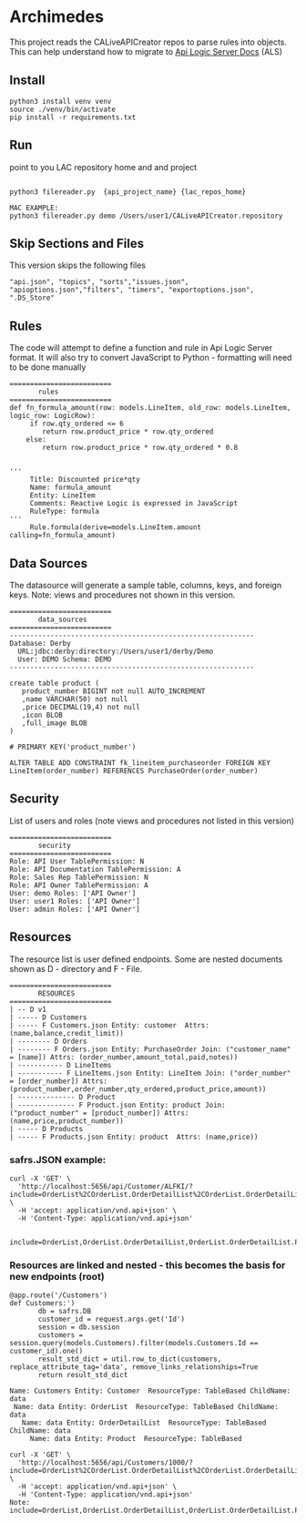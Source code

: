 # Archimedes

This project reads the CALiveAPICreator repos to parse rules into objects. This can help understand how to migrate to [Api Logic Server Docs](https://apilogicserver.github.io/Docs/) (ALS)

## Install
```
python3 install venv venv
source ./venv/bin/activate
pip install -r requirements.txt
```

## Run
point to you LAC repository home and  and project
```

python3 filereader.py  {api_project_name} {lac_repos_home}

MAC EXAMPLE:
python3 filereader.py demo /Users/user1/CALiveAPICreator.repository
```

## Skip Sections and Files
This version skips the following files
```
"api.json", "topics", "sorts","issues.json", "apioptions.json","filters", "timers", "exportoptions.json", ".DS_Store"
```

## Rules
The code will attempt to define a function and rule in Api Logic Server format. It will also try to convert JavaScript to Python - formatting will need to be done manually
```
=========================
       rules 
=========================
def fn_formula_amount(row: models.LineItem, old_row: models.LineItem, logic_row: LogicRow):
     if row.qty_ordered <= 6
        return row.product_price * row.qty_ordered
    else:
        return row.product_price * row.qty_ordered * 0.8


'''
     Title: Discounted price*qty
     Name: formula_amount
     Entity: LineItem
     Comments: Reactive Logic is expressed in JavaScript
     RuleType: formula
'''
     Rule.formula(derive=models.LineItem.amount calling=fn_formula_amount)

```


## Data Sources
The datasource will generate a sample table, columns, keys, and foreign keys. Note: views and procedures not shown in this version.
```
=========================
       data_sources 
=========================
------------------------------------------------------------
Database: Derby 
  URL:jdbc:derby:directory:/Users/user1/derby/Demo 
  User: DEMO Schema: DEMO
------------------------------------------------------------

create table product (
   product_number BIGINT not null AUTO_INCREMENT
   ,name VARCHAR(50) not null 
   ,price DECIMAL(19,4) not null 
   ,icon BLOB  
   ,full_image BLOB  
)

# PRIMARY KEY('product_number')

ALTER TABLE ADD CONSTRAINT fk_lineitem_purchaseorder FOREIGN KEY LineItem(order_number) REFERENCES PurchaseOrder(order_number)

```

## Security
List of users and roles (note views and procedures not listed in this version)
```
=========================
       security 
=========================
Role: API User TablePermission: N
Role: API Documentation TablePermission: A
Role: Sales Rep TablePermission: N
Role: API Owner TablePermission: A
User: demo Roles: ['API Owner']
User: user1 Roles: ['API Owner']
User: admin Roles: ['API Owner']
```

## Resources
The resource list is user defined endpoints.  Some are nested documents shown as D - directory and F - File. 
```
=========================
       RESOURCES 
=========================
| -- D v1
| ----- D Customers
| ----- F Customers.json Entity: customer  Attrs: (name,balance,credit_limit)) 
| -------- D Orders
| -------- F Orders.json Entity: PurchaseOrder Join: ("customer_name" = [name]) Attrs: (order_number,amount_total,paid,notes)) 
| ----------- D LineItems
| ----------- F LineItems.json Entity: LineItem Join: ("order_number" = [order_number]) Attrs: (product_number,order_number,qty_ordered,product_price,amount)) 
| -------------- D Product
| -------------- F Product.json Entity: product Join: ("product_number" = [product_number]) Attrs: (name,price,product_number)) 
| ----- D Products
| ----- F Products.json Entity: product  Attrs: (name,price)) 
```
### safrs.JSON example:
```
curl -X 'GET' \
  'http://localhost:5656/api/Customer/ALFKI/?include=OrderList%2COrderList.OrderDetailList%2COrderList.OrderDetailList.Product&fields%5BCustomer%5D=Id%2CCompanyName%2CContactName%2CContactTitle%2CAddress%2CCity%2CRegion%2CPostalCode%2CCountry%2CPhone%2CFax%2CBalance%2CCreditLimit%2COrderCount%2CUnpaidOrderCount%2CClient_id' \
  -H 'accept: application/vnd.api+json' \
  -H 'Content-Type: application/vnd.api+json'


include=OrderList,OrderList.OrderDetailList,OrderList.OrderDetailList.Product
```

### Resources are linked and nested - this becomes the basis for new endpoints (root)
```
@app.route('/Customers')
def Customers:')
       db = safrs.DB
       customer_id = request.args.get('Id')
       session = db.session
       customers = session.query(models.Customers).filter(models.Customers.Id == customer_id).one()
       result_std_dict = util.row_to_dict(customers, replace_attribute_tag='data', remove_links_relationships=True
       return result_std_dict

Name: Customers Entity: Customer  ResourceType: TableBased ChildName: data
 Name: data Entity: OrderList  ResourceType: TableBased ChildName: data
   Name: data Entity: OrderDetailList  ResourceType: TableBased ChildName: data
     Name: data Entity: Product  ResourceType: TableBased 

curl -X 'GET' \
  'http://localhost:5656/api/Customers/1000/?include=OrderList%2COrderList.OrderDetailList%2COrderList.OrderDetailList.Product&fields%5BCustomer%5D=Id%2CCompanyName%2CContactName%2CContactTitle%2CAddress%2CCity%2CRegion%2CPostalCode%2CCountry%2CPhone%2CFax%2CBalance%2CCreditLimit%2COrderCount%2CUnpaidOrderCount%2CClient_id' \
  -H 'accept: application/vnd.api+json' \
  -H 'Content-Type: application/vnd.api+json'
Note:
include=OrderList,OrderList.OrderDetailList,OrderList.OrderDetailList.Product
```